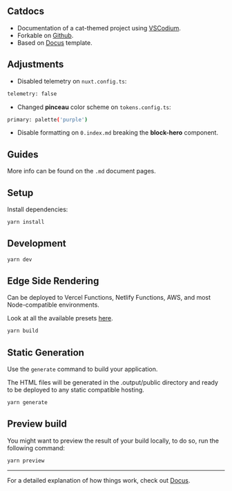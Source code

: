 ## Catdocs

- Documentation of a cat-themed project using [VSCodium](https://vscodium.com/).
- Forkable on [Github](https://github.com/Catventurist/Catdocnuxt).
- Based on [Docus](https://docus.dev) template. 

## Adjustments

- Disabled telemetry on `nuxt.config.ts`:
```bash
telemetry: false
```
- Changed **pinceau** color scheme on `tokens.config.ts`:
```bash
primary: palette('purple')
```
- Disable formatting on `0.index.md` breaking the **block-hero** component.

## Guides

More info can be found on the `.md` document pages.

## Setup

Install dependencies:

```bash
yarn install
```

## Development

```bash
yarn dev
```

## Edge Side Rendering

Can be deployed to Vercel Functions, Netlify Functions, AWS, and most Node-compatible environments.

Look at all the available presets [here](https://v3.nuxtjs.org/guide/deploy/presets).

```bash
yarn build
```

## Static Generation

Use the `generate` command to build your application.

The HTML files will be generated in the .output/public directory and ready to be deployed to any static compatible hosting.

```bash
yarn generate
```

## Preview build

You might want to preview the result of your build locally, to do so, run the following command:

```bash
yarn preview
```

---

For a detailed explanation of how things work, check out [Docus](https://docus.dev).
